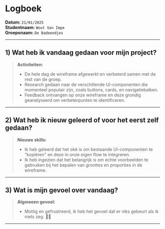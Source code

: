 # Logboek

**Datum:** `21/01/2025`  
**Studentnaam:** `Wout Van Impe`  
**Groepsnaam:** `De Badeendjes`

---

## 1) Wat heb ik vandaag gedaan voor mijn project?

> **Activiteiten:**
>
> - De hele dag de wireframe afgewerkt en verbeterd samen met de rest van de groep.
> - Research gedaan naar de verschillende UI-componenten die momenteel populair zijn, zoals buttons, cards, en navigatiebalken.
> - Feedback ontvangen op onze wireframe en deze grondig geanalyseerd om verbeterpunten te identificeren.

---

## 2) Wat heb ik nieuw geleerd of voor het eerst zelf gedaan?

> **Nieuwe skills:**
>
> - Ik heb geleerd dat het oké is om bestaande UI-componenten te "kopiëren" en deze in onze eigen flow te integreren.
> - Ik heb ingezien dat het belangrijk is om echte voorbeelden te gebruiken bij het bepalen van groottes en proporties in de wireframe.

---

## 3) Wat is mijn gevoel over vandaag?

> **Algmeeen gevoel:**
>
> - Mottig en gefrustreerd, ik heb het gevoel dat er niks gebeurt als ik niets zeg. 🤬🤒

---
